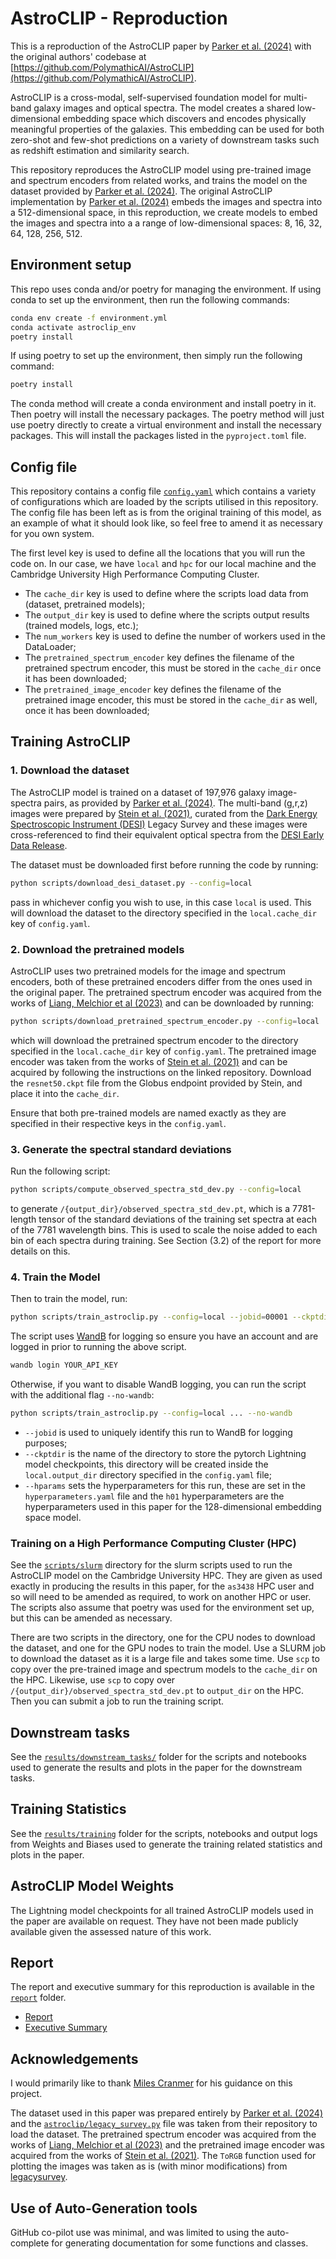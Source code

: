 # AstroCLIP - Reproduction
This is a reproduction of the AstroCLIP paper by [Parker et al. (2024)](https://arxiv.org/abs/2310.03024) with the original
authors' codebase at [https://github.com/PolymathicAI/AstroCLIP](https://github.com/PolymathicAI/AstroCLIP).

AstroCLIP is a cross-modal, self-supervised foundation model for multi-band galaxy images and optical spectra.
The model creates a shared low-dimensional embedding space which discovers and encodes physically meaningful properties of the
galaxies.
This embedding can be used for both zero-shot and few-shot predictions on a variety of downstream tasks such as redshift
estimation and similarity search.

This repository reproduces the AstroCLIP model using pre-trained image and spectrum encoders from related works, and
trains the model on the dataset provided by [Parker et al. (2024)](https://arxiv.org/abs/2310.03024).
The original AstroCLIP implementation by [Parker et al. (2024)](https://arxiv.org/abs/2310.03024) embeds the images and
spectra into a 512-dimensional space, in this reproduction, we create models to embed the images and spectra into a
a range of low-dimensional spaces: 8, 16, 32, 64, 128, 256, 512.

## Environment setup
This repo uses conda and/or poetry for managing the environment.
If using conda to set up the environment, then run the following commands:
```bash
conda env create -f environment.yml
conda activate astroclip_env
poetry install
```

If using poetry to set up the environment, then simply run the following command:
```bash
poetry install
```

The conda method will create a conda environment and install poetry in it.
Then poetry will install the necessary packages.
The poetry method will just use poetry directly to create a virtual environment and install the necessary packages.
This will install the packages listed in the `pyproject.toml` file.

## Config file
This repository contains a config file [`config.yaml`](config.yaml) which contains a variety of configurations which are loaded by
the scripts utilised in this repository. The config file has been left as is from the original training of this model,
as an example of what it should look like, so feel free to amend it as necessary for you own system.

The first level key is used to define all the locations that you will run the code on. In our case, we have `local` and `hpc`
for our local machine and the Cambridge University High Performance Computing Cluster.

- The `cache_dir` key is used to define where the scripts load data from (dataset, pretrained models);
- The `output_dir` key is used to define where the scripts output results (trained models, logs, etc.);
- The `num_workers` key is used to define the number of workers used in the DataLoader;
- The `pretrained_spectrum_encoder` key defines the filename of the pretrained spectrum encoder, this must be stored in
the `cache_dir` once it has been downloaded;
- The `pretrained_image_encoder` key defines the filename of the pretrained image encoder, this must be stored in
the `cache_dir` as well, once it has been downloaded;

## Training AstroCLIP
### 1. Download the dataset
The AstroCLIP model is trained on a dataset of 197,976 galaxy image-spectra pairs, as provided by
[Parker et al. (2024)](https://arxiv.org/abs/2310.03024).
The multi-band (g,r,z) images were prepared by [Stein et al. (2021)](https://github.com/georgestein/ssl-legacysurvey),
curated from the [Dark Energy Spectroscopic Instrument (DESI)](https://www.desi.lbl.gov/)
Legacy Survey and these images were cross-referenced to find their equivalent optical spectra from the
[DESI Early Data Release](https://www.legacysurvey.org/).

The dataset must be downloaded first before running the code by running:
```bash
python scripts/download_desi_dataset.py --config=local
```
pass in whichever config you wish to use, in this case `local` is used.
This will download the dataset to the directory specified in the `local.cache_dir` key of `config.yaml`.

### 2. Download the pretrained models
AstroCLIP uses two pretrained models for the image and spectrum encoders, both of these pretrained encoders differ from
the ones used in the original paper.
The pretrained spectrum encoder was acquired from the works of [Liang, Melchior et al (2023)](https://github.com/pmelchior/spender)
and can be downloaded by running:
```bash
python scripts/download_pretrained_spectrum_encoder.py --config=local
```
which will download the pretrained spectrum encoder to the directory specified in the `local.cache_dir` key of `config.yaml`.
The pretrained image encoder was taken from the works of [Stein et al. (2021)](https://github.com/georgestein/ssl-legacysurvey)
and can be acquired by following the instructions on the linked repository. Download the `resnet50.ckpt` file from the
Globus endpoint provided by Stein, and place it into the `cache_dir`.

Ensure that both pre-trained models are named exactly as they are specified in their respective keys in the `config.yaml`.

### 3. Generate the spectral standard deviations
Run the following script:
```bash
python scripts/compute_observed_spectra_std_dev.py --config=local
````
to generate `/{output_dir}/observed_spectra_std_dev.pt`, which is a 7781-length tensor of the standard deviations of the
training set spectra at each of the 7781 wavelength bins.
This is used to scale the noise added to each bin of each spectra during training.
See Section (3.2) of the report for more details on this.

### 4. Train the Model
Then to train the model, run:
```bash
python scripts/train_astroclip.py --config=local --jobid=00001 --ckptdir=astroclip_ckpt_00001 --hparams=h01
````

The script uses [WandB](https://wandb.ai/site) for logging so ensure you have an account and are logged in prior to running
the above script.
```bash
wandb login YOUR_API_KEY
```

Otherwise, if you want to disable WandB logging, you can run the script with the additional flag `--no-wandb`:
```bash
python scripts/train_astroclip.py --config=local ... --no-wandb
````

- `--jobid` is used to uniquely identify this run to WandB for logging purposes;
- `--ckptdir` is the name of the directory to store the pytorch Lightning model checkpoints, this directory will be
created inside the `local.output_dir` directory specified in the `config.yaml` file;
- `--hparams` sets the hyperparameters for this run, these are set in the `hyperparameters.yaml` file and
the `h01` hyperparameters are the hyperparameters used in this paper for the 128-dimensional embedding space model.

### Training on a High Performance Computing Cluster (HPC)
See the [`scripts/slurm`](scripts/slurm) directory for the slurm scripts used to run the AstroCLIP model on the Cambridge University HPC.
They are given as used exactly in producing the results in this paper, for the `as3438` HPC user and so will need to be
amended as required, to work on another HPC or user.
The scripts also assume that poetry was used for the environment set up, but this can be amended as necessary.

There are two scripts in the directory, one for the CPU nodes to download the dataset, and one for the GPU nodes to train
the model.
Use a SLURM job to download the dataset as it is a large file and takes some time.
Use `scp` to copy over the pre-trained image and spectrum models to the `cache_dir` on the HPC.
Likewise, use `scp` to copy over `/{output_dir}/observed_spectra_std_dev.pt` to `output_dir` on the HPC.
Then you can submit a job to run the training script.

## Downstream tasks
See the [`results/downstream_tasks/`](results/downstream_tasks) folder for the scripts and notebooks used to generate the results and plots in the paper
for the downstream tasks.

## Training Statistics
See the [`results/training`](results/training) folder for the scripts, notebooks and output logs from Weights and Biases
used to generate the training related statistics and plots in the paper.

## AstroCLIP Model Weights
The Lightning model checkpoints for all trained AstroCLIP models used in the paper are available on request.
They have not been made publicly available given the assessed nature of this work.

## Report
The report and executive summary for this reproduction is available in the [`report`](report) folder.
- [Report](report/main.pdf)
- [Executive Summary](report/exec-summary.pdf)

## Acknowledgements
I would primarily like to thank [Miles Cranmer](https://github.com/MilesCranmer) for his guidance on this project.

The dataset used in this paper was prepared entirely by [Parker et al. (2024)](https://arxiv.org/abs/2310.03024)
and the [`astroclip/legacy_survey.py`](astroclip/legacy_survey.py) file was taken from their repository to load the dataset.
The pretrained spectrum encoder was acquired from the works of [Liang, Melchior et al (2023)](https://github.com/pmelchior/spender)
and the pretrained image encoder was acquired from the works of [Stein et al. (2021)](https://github.com/georgestein/ssl-legacysurvey).
The `ToRGB` function used for plotting the images was taken as is (with minor modifications) from [legacysurvey](https://github.com/legacysurvey/imagine).

## Use of Auto-Generation tools
GitHub co-pilot use was minimal, and was limited to using the auto-complete for generating documentation for some functions
and classes.

